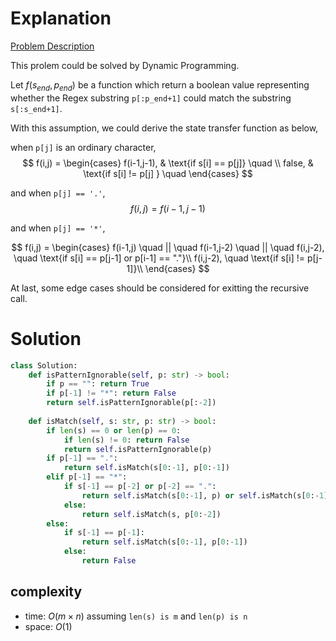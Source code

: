 # Explanation

[Problem Description](https://leetcode.com/problems/regular-expression-matching/)

This prolem could be solved by Dynamic Programming.

Let $f(s_{end}, p_{end})$ be a function which return a boolean value representing whether the Regex substring `p[:p_end+1]` could match the substring `s[:s_end+1]`.

With this assumption, we could derive the state transfer function as below,

when `p[j]` is an ordinary character,
$$
  f(i,j) = 
  \begin{cases}
    f(i-1,j-1),  & \text{if s[i] == p[j]} \quad  \\
    false, & \text{if s[i] != p[j] } \quad 
  \end{cases}
$$

and when `p[j] == '.'`,
$$
  f(i,j) = f(i-1,j-1)
$$

and when `p[j] == '*'`,

$$
  f(i,j) = 
  \begin{cases}
     f(i-1,j) \quad || \quad f(i-1,j-2) \quad || \quad f(i,j-2), \quad \text{if s[i] == p[j-1] or p[i-1] == "."}\\
     f(i,j-2), \quad \text{if s[i] != p[j-1]}\\
  \end{cases}  
$$


At last, some edge cases should be considered for exitting the recursive call.
<!-- **NOTE** -->


# Solution

```python
class Solution:
    def isPatternIgnorable(self, p: str) -> bool:
        if p == "": return True
        if p[-1] != "*": return False
        return self.isPatternIgnorable(p[:-2])
    
    def isMatch(self, s: str, p: str) -> bool:
        if len(s) == 0 or len(p) == 0:
            if len(s) != 0: return False
            return self.isPatternIgnorable(p)
        if p[-1] == ".":
            return self.isMatch(s[0:-1], p[0:-1])
        elif p[-1] == "*":
            if s[-1] == p[-2] or p[-2] == ".":
                return self.isMatch(s[0:-1], p) or self.isMatch(s[0:-1], p[:-2]) or self.isMatch(s, p[:-2])
            else:
                return self.isMatch(s, p[0:-2])
        else:
            if s[-1] == p[-1]:
                return self.isMatch(s[0:-1], p[0:-1])
            else:
                return False
```

## complexity

- time: $O(m\times n)$ assuming `len(s) is m` and `len(p) is n`
- space: $O(1)$
